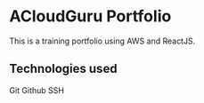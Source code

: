 # ACloudGuru Portfolio

This is a training portfolio using AWS and ReactJS.

## Technologies used

Git
Github
SSH
